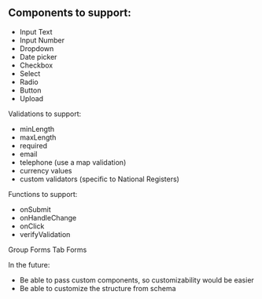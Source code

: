 ## Components to support:
- Input Text
- Input Number
- Dropdown
- Date picker
- Checkbox
- Select 
- Radio
- Button
- Upload

Validations to support: 
- minLength
- maxLength
- required 
- email 
- telephone (use a map validation)
- currency values
- custom validators (specific to National Registers)

Functions to support: 
- onSubmit
- onHandleChange
- onClick
- verifyValidation

Group Forms 
Tab Forms


In the future: 
- Be able to pass custom components, so customizability would be easier
- Be able to customize the structure from schema
